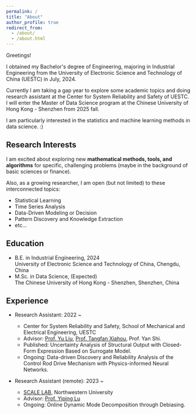 ```yaml
---
permalink: /
title: "About"
author_profile: true
redirect_from: 
  - /about/
  - /about.html
---
```


Greetings! 

I obtained my Bachelor's degree of Engineering, majoring in Industrial Engineering from the University of Electronic Science and Technology of China (UESTC) in July, 2024. 

Currently I am taking a gap year to explore some academic topics and doing research assistant at the Center for System Reliability and Safety of UESTC. I will enter the Master of Data Science program at the Chinese University of Hong Kong - Shenzhen from 2025 fall.

I am particularly interested in the statistics and machine learning methods in data science. :)

Research Interests
------
I am excited about exploring new **mathematical methods, tools, and algorithms** for specific, challenging problems (maybe in the background of basic sciences or finance).

Also, as a growing researcher, I am open (but not limited) to these interconnected topics:
* Statistical Learning
* Time Series Analysis
* Data-Driven Modeling or Decision
* Pattern Discovery and Knowledge Extraction
* etc...

Education
------
* B.E. in Industrial Engineering, 2024 <br> University of Electronic Science and Technology of China, Chengdu, China
* M.Sc. in Data Science, (Expected) <br> The Chinese University of Hong Kong - Shenzhen, Shenzhen, China

Experience
------
* Research Assistant: 2022 ~
  * Center for System Reliability and Safety, School of Mechanical and Electrical Engineering, UESTC
  * Advisor: [Prof. Yu Liu](https://faculty.uestc.edu.cn/yuliu/en/index.htm), [Prof. Tangfan Xiahou](https://scholar.google.com/citations?user=iandqcUAAAAJ), Prof. Yan Shi.
  * Published: Uncertainty Analysis of Structural Output with Closed-Form Expression Based on Surrogate Model.
  * Ongoing: Data-driven Discovery and Reliability Analysis of the Control Rod Drive Mechanism with Physics-informed Neural Networks.
 
* Research Assistant (remote): 2023 ~
  * [SCALE LAB](https://scale-lab-northwestern.github.io/), Northwestern University
  * Advisor: [Prof. Yiping Lu](https://2prime.github.io/)
  * Ongoing: Online Dynamic Mode Decomposition through Debiasing.


